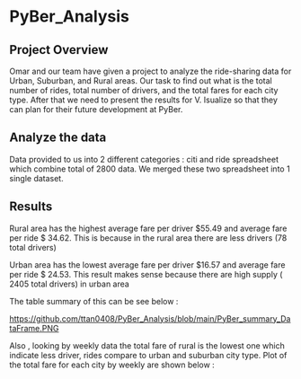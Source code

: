# PyBer_Analysis

## Project Overview
Omar and our team have given a project to analyze the ride-sharing data for Urban, Suburban, and Rural areas. Our task to find out what is the total number of rides, total number of drivers, and the total fares for each city type. After that we need to present the results for V. Isualize so that they can plan for their future development at PyBer.

## Analyze the data
Data provided to us into 2 different categories : citi and ride spreadsheet which combine total of 2800 data. We merged these two spreadsheet into 1 single dataset. 

## Results 

Rural area has the highest average fare per driver $55.49 and average fare per ride $ 34.62. This is because in the rural area there are less drivers (78 total drivers)

Urban area has the lowest average fare per driver  $16.57 and average fare per ride $ 24.53. This result makes sense because there are high supply ( 2405 total drivers) in urban area

The table summary of this can be see below :

https://github.com/ttan0408/PyBer_Analysis/blob/main/PyBer_summary_DataFrame.PNG

Also , looking by weekly data the total fare of rural is the lowest one which indicate less driver, rides compare to urban and suburban city type. Plot of the total fare for each city by weekly are shown below :







